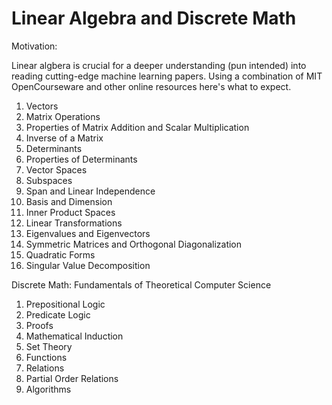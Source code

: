 # Linear Algebra and Discrete Math

Motivation: 

Linear algbera is crucial for a deeper understanding (pun intended) into reading cutting-edge machine learning papers. Using a combination of MIT OpenCourseware and other online resources here's what to expect.

1. Vectors
2. Matrix Operations
3. Properties of Matrix Addition and Scalar Multiplication
4. Inverse of a Matrix
5. Determinants
6. Properties of Determinants
7. Vector Spaces
8. Subspaces
9. Span and Linear Independence
10. Basis and Dimension
11. Inner Product Spaces
12. Linear Transformations
13. Eigenvalues and Eigenvectors
14. Symmetric Matrices and Orthogonal Diagonalization
15. Quadratic Forms
16. Singular Value Decomposition


Discrete Math: 
Fundamentals of Theoretical Computer Science

1. Prepositional Logic
2. Predicate Logic
3. Proofs
4. Mathematical Induction
5. Set Theory
6. Functions
7. Relations
8. Partial Order Relations
9. Algorithms
